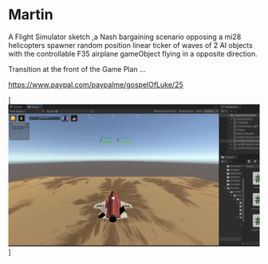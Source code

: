 # Martin
A Flight Simulator sketch ,a Nash bargaining scenario opposing a mi28 helicopters spawner random position linear ticker of waves of 2 AI objects with the controllable  F35 airplane gameObject flying in a opposite direction.

Transition at the front of the Game Plan ...


https://www.paypal.com/paypalme/gospelOfLuke/25

[![que no se resistieran, por que sino los mataban ... ](https://raw.githubusercontent.com/rgarro/Martin/master/martin.png)]

